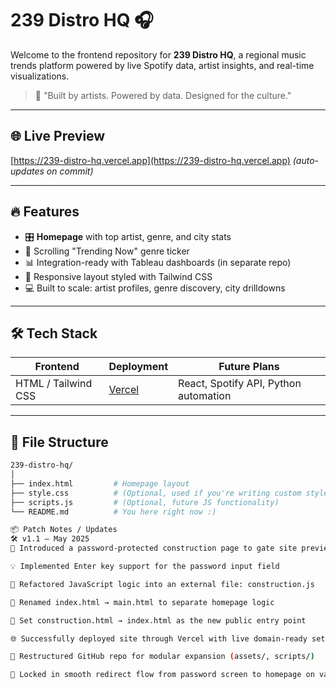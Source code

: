 # 239 Distro HQ 🎧

Welcome to the frontend repository for **239 Distro HQ**, a regional music trends platform powered by live Spotify data, artist insights, and real-time visualizations.

> 🎤 "Built by artists. Powered by data. Designed for the culture."

---

## 🌐 Live Preview
[https://239-distro-hq.vercel.app](https://239-distro-hq.vercel.app) *(auto-updates on commit)*

---

## 🔥 Features

- 🎛️ **Homepage** with top artist, genre, and city stats
- 🧠 Scrolling "Trending Now" genre ticker
- 📊 Integration-ready with Tableau dashboards (in separate repo)
- 🎯 Responsive layout styled with Tailwind CSS
- 💻 Built to scale: artist profiles, genre discovery, city drilldowns

---

## 🛠️ Tech Stack

| Frontend | Deployment | Future Plans |
|----------|------------|---------------|
| HTML / Tailwind CSS | [Vercel](https://vercel.com) | React, Spotify API, Python automation |

---

## 📂 File Structure

```bash
239-distro-hq/
│
├── index.html         # Homepage layout
├── style.css          # (Optional, used if you're writing custom styles)
├── scripts.js         # (Optional, future JS functionality)
└── README.md          # You here right now :)

📦 Patch Notes / Updates
🛠 v1.1 – May 2025
🔐 Introduced a password-protected construction page to gate site preview

💡 Implemented Enter key support for the password input field

🔁 Refactored JavaScript logic into an external file: construction.js

🧱 Renamed index.html → main.html to separate homepage logic

🚪 Set construction.html → index.html as the new public entry point

🌐 Successfully deployed site through Vercel with live domain-ready setup

🧼 Restructured GitHub repo for modular expansion (assets/, scripts/)

🎯 Locked in smooth redirect flow from password screen to homepage on valid entry
